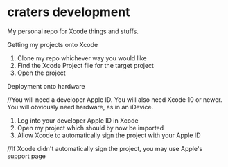 # craters development
 My personal repo for Xcode things and stuffs.

Getting my projects onto Xcode

1. Clone my repo whichever way you would like
2. Find the Xcode Project file for the target project
3. Open the project

Deployment onto hardware

//You will need a developer Apple ID. You will also need Xcode 10 or newer. You will obviously need hardware, as in an iDevice.

1. Log into your developer Apple ID in Xcode
2. Open my project which should by now be imported
3. Allow Xcode to automatically sign the project with your Apple ID

//If Xcode didn't automatically sign the project, you may use Apple's support page